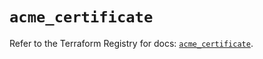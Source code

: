 # `acme_certificate`

Refer to the Terraform Registry for docs: [`acme_certificate`](https://registry.terraform.io/providers/vancluever/acme/2.30.1/docs/resources/certificate).

